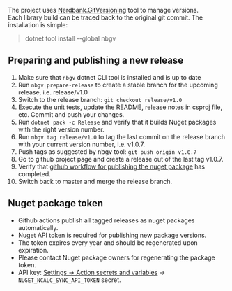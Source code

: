 The project uses [Nerdbank.GitVersioning](https://github.com/dotnet/Nerdbank.GitVersioning) tool to manage versions.  
Each library build can be traced back to the original git commit. The installation is simple:

>dotnet tool install --global nbgv

## Preparing and publishing a new release

1. Make sure that `nbgv` dotnet CLI tool is installed and is up to date
2. Run `nbgv prepare-release` to create a stable branch for the upcoming release, i.e. release/v1.0
3. Switch to the release branch: `git checkout release/v1.0`
4. Execute the unit tests, update the README, release notes in csproj file, etc. Commit and push your changes.
5. Run `dotnet pack -c Release` and verify that it builds Nuget packages with the right version number.
6. Run `nbgv tag release/v1.0` to tag the last commit on the release branch with your current version number, i.e. v1.0.7.
7. Push tags as suggested by nbgv tool: `git push origin v1.0.7`
8. Go to github project page and create a release out of the last tag v1.0.7.
9. Verify that [github workflow for publishing the nuget package](https://github.com/ncalc/ncalc/actions/workflows/publish-nuget.yml) has completed.
10. Switch back to master and merge the release branch.

## Nuget package token

* Github actions publish all tagged releases as nuget packages automatically.
* Nuget API token is required for publishing new package versions.
* The token expires every year and should be regenerated upon expiration.
* Please contact Nuget package owners for regenerating the package token.
* API key: [Settings → Action secrets and variables](https://github.com/ncalc/ncalc/settings/secrets/actions) → `NUGET_NCALC_SYNC_API_TOKEN` secret.